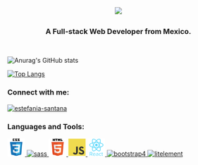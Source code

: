  <h1 align="center">
  <img align="center" src="https://readme-typing-svg.herokuapp.com?color=8AFA52&size=22&center=true&vCenter=true&lines=Hello!+I'm+Gustavo!+"/>
</h1>
<h3 align="center"> A Full-stack Web Developer from Mexico.</h3>
<br/>

![Anurag's GitHub stats](https://github-readme-stats.vercel.app/api?username=gussm07&show_icons=true&theme=radical)

[![Top Langs](https://github-readme-stats.vercel.app/api/top-langs/?username=gussm07&count_private=true&show_icons=true&theme=tokyonight&layout=compact&langs_count=6&exclude_repo=JAGUARETE_KAA)](https://github.com/anuraghazra/github-readme-stats)


<h3 align="left">Connect with me:</h3>
<p align="left">
<a href="https://www.linkedin.com/in/gustavo-sandoval-morales-6a8211108/" target="blank"><img align="center" src="https://user-images.githubusercontent.com/83146564/134292366-61b21a2b-d31c-4b98-921c-1b12c6a09aa8.png" alt="estefania-santana" height="40" width="40" /></a>
</p>

<h3 align="left">Languages and Tools:</h3>
<p align="left"><a href="https://www.w3schools.com/css/" target="_blank"> <img src="https://raw.githubusercontent.com/devicons/devicon/master/icons/css3/css3-original-wordmark.svg" alt="css3" width="40" height="40"/> </a> <a href="https://www.w3schools.com/sass/" target="_blank"> <img src="https://upload.wikimedia.org/wikipedia/commons/9/96/Sass_Logo_Color.svg" alt="sass" width="40" height="40"/> </a> <a href="https://www.w3.org/html/" target="_blank"> <img src="https://raw.githubusercontent.com/devicons/devicon/master/icons/html5/html5-original-wordmark.svg" alt="html5" width="40" height="40"/> </a> <a href="https://developer.mozilla.org/en-US/docs/Web/JavaScript" target="_blank"> <img src="https://raw.githubusercontent.com/devicons/devicon/master/icons/javascript/javascript-original.svg" alt="javascript" width="40" height="40"/> </a> <a href="https://reactjs.org/" target="_blank"> <img src="https://raw.githubusercontent.com/devicons/devicon/master/icons/react/react-original-wordmark.svg" alt="react" width="40" height="40"/> </a> <a href="https://www.w3schools.com/python/" target="_blank"> <img src="https://cdn.worldvectorlogo.com/logos/bootstrap-4.svg" alt="bootstrap4" width="40" height="40"/> </a> <a href="http://lit-element.polymer-project.org/" target="_blank"> <img src="https://i.postimg.cc/d0rqYQM1/lit-1280x960.png" alt="litelement" width="40" height="40"/> </a>
  <br>

<!---
gussm07/gussm07 is a ✨ special ✨ repository because its `README.md` (this file) appears on your GitHub profile.
You can click the Preview link to take a look at your changes.
--->
